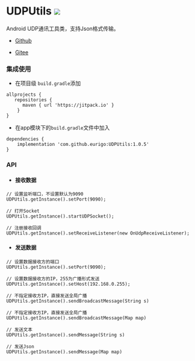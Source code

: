 # UDPUtils [![](https://jitpack.io/v/eurigo/UDPUtils.svg)](https://jitpack.io/#eurigo/UDPUtils)
Android UDP通讯工具类，支持Json格式传输。

+ [Github](https://github.com/eurigo/UDPUtils)

+ [Gitee](https://gitee.com/Eurigo/UDPUtils)

### 集成使用

+ 在项目级 `build.gradle`添加

```
allprojects {
   repositories {
      maven { url 'https://jitpack.io' }
	}
}
```
  
+ 在app模块下的`build.gradle`文件中加入
```
dependencies {
    implementation 'com.github.eurigo:UDPUtils:1.0.5'
}
```

### API
+ #### 接收数据
```
// 设置监听端口，不设置默认为9090
UDPUtils.getInstance().setPort(9090);

// 打开Socket
UDPUtils.getInstance().startUDPSocket();

// 注册接收回调
UDPUtils.getInstance().setReceiveListener(new OnUdpReceiveListener);
```
+ #### 发送数据
```
// 设置数据接收方的端口
UDPUtils.getInstance().setPort(9090);

// 设置数据接收方的IP，255为广播形式发送
UDPUtils.getInstance().setHost(192.168.0.255);

// 不指定接收方IP，直接发送全局广播
UDPUtils.getInstance().sendBroadcastMessage(String s)

// 不指定接收方IP，直接发送全局广播
UDPUtils.getInstance().sendBroadcastMessage(Map map)

// 发送文本
UDPUtils.getInstance().sendMessage(String s)

// 发送Json
UDPUtils.getInstance().sendMessage(Map map)
```
